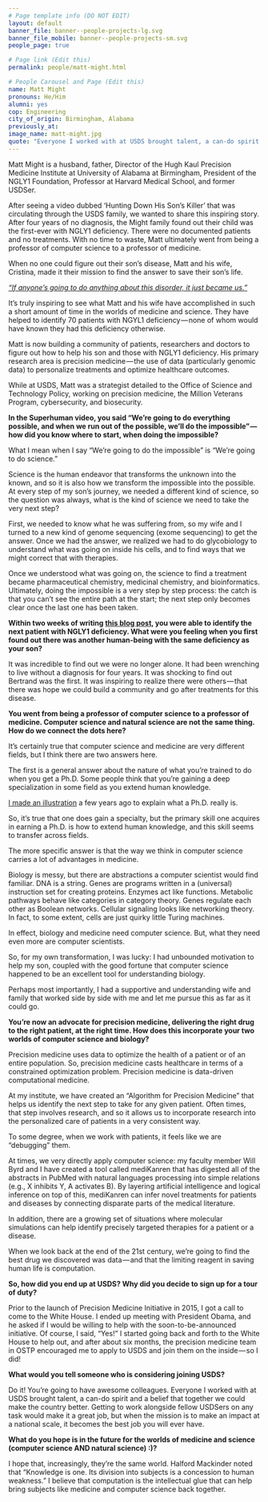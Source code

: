 ```yaml
---
# Page template info (DO NOT EDIT)
layout: default
banner_file: banner--people-projects-lg.svg
banner_file_mobile: banner--people-projects-sm.svg
people_page: true

# Page link (Edit this)
permalink: people/matt-might.html

# People Carousel and Page (Edit this)
name: Matt Might
pronouns: He/Him
alumni: yes
cop: Engineering
city_of_origin: Birmingham, Alabama
previously_at:
image_name: matt-might.jpg
quote: "Everyone I worked with at USDS brought talent, a can-do spirit and a belief that together we could make the country better."
---
```


Matt Might is a husband, father, Director of the Hugh Kaul Precision Medicine Institute at University of Alabama at Birmingham, President of the NGLY1 Foundation, Professor at Harvard Medical School, and former USDSer.

After seeing a video dubbed ‘Hunting Down His Son’s Killer’ that was circulating through the USDS family, we wanted to share this inspiring story. After four years of no diagnosis, the Might family found out their child was the first-ever with NGLY1 deficiency. There were no documented patients and no treatments. With no time to waste, Matt ultimately went from being a professor of computer science to a professor of medicine.

When no one could figure out their son’s disease, Matt and his wife, Cristina, made it their mission to find the answer to save their son’s life.

*[“If anyone’s going to do anything about this disorder, it just became us.”](https://www.facebook.com/freethinksuperhuman/videos/1530650690395570/)*

It’s truly inspiring to see what Matt and his wife have accomplished in such a short amount of time in the worlds of medicine and science. They have helped to identify 70 patients with NGYL1 deficiency — none of whom would have known they had this deficiency otherwise.

Matt is now building a community of patients, researchers and doctors to figure out how to help his son and those with NGLY1 deficiency. His primary research area is precision medicine — the use of data (particularly genomic data) to personalize treatments and optimize healthcare outcomes.

While at USDS, Matt was a strategist detailed to the Office of Science and Technology Policy, working on precision medicine, the Million Veterans Program, cybersecurity, and biosecurity.

**In the Superhuman video, you said “We’re going to do everything possible, and when we run out of the possible, we’ll do the impossible” — how did you know where to start, when doing the impossible?**

What I mean when I say “We’re going to do the impossible” is “We’re going to do science.”

Science is the human endeavor that transforms the unknown into the known, and so it is also how we transform the impossible into the possible. At every step of my son’s journey, we needed a different kind of science, so the question was always, what is the kind of science we need to take the very next step?

First, we needed to know what he was suffering from, so my wife and I turned to a new kind of genome sequencing (exome sequencing) to get the answer. Once we had the answer, we realized we had to do glycobiology to understand what was going on inside his cells, and to find ways that we might correct that with therapies.

Once we understood what was going on, the science to find a treatment became pharmaceutical chemistry, medicinal chemistry, and bioinformatics. Ultimately, doing the impossible is a very step by step process: the catch is that you can’t see the entire path at the start; the next step only becomes clear once the last one has been taken.

**Within two weeks of writing [this blog post](http://matt.might.net/articles/my-sons-killer/), you were able to identify the next patient with NGLY1 deficiency. What were you feeling when you first found out there was another human-being with the same deficiency as your son?**

It was incredible to find out we were no longer alone. It had been wrenching to live without a diagnosis for four years. It was shocking to find out Bertrand was the first. It was inspiring to realize there were others — that there was hope we could build a community and go after treatments for this disease.

**You went from being a professor of computer science to a professor of medicine. Computer science and natural science are not the same thing. How do we connect the dots here?**

It’s certainly true that computer science and medicine are very different fields, but I think there are two answers here.

The first is a general answer about the nature of what you’re trained to do when you get a Ph.D. Some people think that you’re gaining a deep specialization in some field as you extend human knowledge.

[I made an illustration](http://matt.might.net/articles/phd-school-in-pictures/) a few years ago to explain what a Ph.D. really is.

So, it’s true that one does gain a specialty, but the primary skill one acquires in earning a Ph.D. is how to extend human knowledge, and this skill seems to transfer across fields.

The more specific answer is that the way we think in computer science carries a lot of advantages in medicine.

Biology is messy, but there are abstractions a computer scientist would find familiar. DNA is a string. Genes are programs written in a (universal) instruction set for creating proteins. Enzymes act like functions. Metabolic pathways behave like categories in category theory. Genes regulate each other as Boolean networks. Cellular signaling looks like networking theory. In fact, to some extent, cells are just quirky little Turing machines.

In effect, biology and medicine need computer science. But, what they need even more are computer scientists.

So, for my own transformation, I was lucky: I had unbounded motivation to help my son, coupled with the good fortune that computer science happened to be an excellent tool for understanding biology.

Perhaps most importantly, I had a supportive and understanding wife and family that worked side by side with me and let me pursue this as far as it could go.

**You’re now an advocate for precision medicine, delivering the right drug to the right patient, at the right time. How does this incorporate your two worlds of computer science and biology?**

Precision medicine uses data to optimize the health of a patient or of an entire population. So, precision medicine casts healthcare in terms of a constrained optimization problem. Precision medicine is data-driven computational medicine.

At my institute, we have created an “Algorithm for Precision Medicine” that helps us identify the next step to take for any given patient. Often times, that step involves research, and so it allows us to incorporate research into the personalized care of patients in a very consistent way.

To some degree, when we work with patients, it feels like we are “debugging” them.

At times, we very directly apply computer science: my faculty member Will Byrd and I have created a tool called mediKanren that has digested all of the abstracts in PubMed with natural languages processing into simple relations (e.g., X inhibits Y, A activates B). By layering artificial intelligence and logical inference on top of this, mediKanren can infer novel treatments for patients and diseases by connecting disparate parts of the medical literature.

In addition, there are a growing set of situations where molecular simulations can help identify precisely targeted therapies for a patient or a disease.

When we look back at the end of the 21st century, we’re going to find the best drug we discovered was data — and that the limiting reagent in saving human life is computation.

**So, how did you end up at USDS? Why did you decide to sign up for a tour of duty?**

Prior to the launch of Precision Medicine Initiative in 2015, I got a call to come to the White House. I ended up meeting with President Obama, and he asked if I would be willing to help with the soon-to-be-announced initiative. Of course, I said, “Yes!” I started going back and forth to the White House to help out, and after about six months, the precision medicine team in OSTP encouraged me to apply to USDS and join them on the inside — so I did!

**What would you tell someone who is considering joining USDS?**

Do it! You’re going to have awesome colleagues. Everyone I worked with at USDS brought talent, a can-do spirit and a belief that together we could make the country better. Getting to work alongside fellow USDSers on any task would make it a great job, but when the mission is to make an impact at a national scale, it becomes the best job you will ever have.

**What do you hope is in the future for the worlds of medicine and science (computer science AND natural science) :)?**

I hope that, increasingly, they’re the same world. Halford Mackinder noted that “Knowledge is one. Its division into subjects is a concession to human weakness.” I believe that computation is the intellectual glue that can help bring subjects like medicine and computer science back together.
